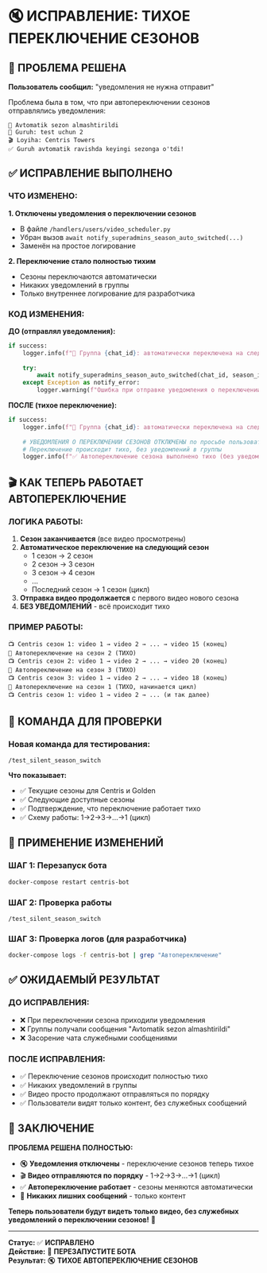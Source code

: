 # 🔇 ИСПРАВЛЕНИЕ: ТИХОЕ ПЕРЕКЛЮЧЕНИЕ СЕЗОНОВ

## 🎯 ПРОБЛЕМА РЕШЕНА

**Пользователь сообщил:** "уведомления не нужна отправит" 

Проблема была в том, что при автопереключении сезонов отправлялись уведомления:
```
🔄 Avtomatik sezon almashtirildi
📱 Guruh: test uchun 2
🎬 Loyiha: Centris Towers
✅ Guruh avtomatik ravishda keyingi sezonga o'tdi!
```

## ✅ ИСПРАВЛЕНИЕ ВЫПОЛНЕНО

### **ЧТО ИЗМЕНЕНО:**

**1. Отключены уведомления о переключении сезонов**
- В файле `/handlers/users/video_scheduler.py` 
- Убран вызов `await notify_superadmins_season_auto_switched(...)`
- Заменён на простое логирование

**2. Переключение стало полностью тихим**
- Сезоны переключаются автоматически
- Никаких уведомлений в группы
- Только внутреннее логирование для разработчика

### **КОД ИЗМЕНЕНИЯ:**

**ДО (отправлял уведомления):**
```python
if success:
    logger.info(f"🎉 Группа {chat_id}: автоматически переключена на следующий сезон в проекте {project}")
    
    try:
        await notify_superadmins_season_auto_switched(chat_id, season_id, project)
    except Exception as notify_error:
        logger.warning(f"Ошибка при отправке уведомления о переключении сезона: {notify_error}")
```

**ПОСЛЕ (тихое переключение):**
```python
if success:
    logger.info(f"🎉 Группа {chat_id}: автоматически переключена на следующий сезон в проекте {project}")
    
    # УВЕДОМЛЕНИЯ О ПЕРЕКЛЮЧЕНИИ СЕЗОНОВ ОТКЛЮЧЕНЫ по просьбе пользователя
    # Переключение происходит тихо, без уведомлений в группы
    logger.info(f"✅ Автопереключение сезона выполнено тихо (без уведомлений): группа {chat_id}, проект {project}")
```

## 🎬 КАК ТЕПЕРЬ РАБОТАЕТ АВТОПЕРЕКЛЮЧЕНИЕ

### **ЛОГИКА РАБОТЫ:**

1. **Сезон заканчивается** (все видео просмотрены)
2. **Автоматическое переключение на следующий сезон**
   - 1 сезон → 2 сезон
   - 2 сезон → 3 сезон  
   - 3 сезон → 4 сезон
   - ...
   - Последний сезон → 1 сезон (цикл)
3. **Отправка видео продолжается** с первого видео нового сезона
4. **БЕЗ УВЕДОМЛЕНИЙ** - всё происходит тихо

### **ПРИМЕР РАБОТЫ:**

```
📺 Centris сезон 1: video 1 → video 2 → ... → video 15 (конец)
🔄 Автопереключение на сезон 2 (ТИХО)
📺 Centris сезон 2: video 1 → video 2 → ... → video 20 (конец)
🔄 Автопереключение на сезон 3 (ТИХО)
📺 Centris сезон 3: video 1 → video 2 → ... → video 18 (конец)
🔄 Автопереключение на сезон 1 (ТИХО, начинается цикл)
📺 Centris сезон 1: video 1 → video 2 → ... (и так далее)
```

## 🧪 КОМАНДА ДЛЯ ПРОВЕРКИ

### **Новая команда для тестирования:**
```
/test_silent_season_switch
```

**Что показывает:**
- ✅ Текущие сезоны для Centris и Golden
- ✅ Следующие доступные сезоны
- ✅ Подтверждение, что переключение работает тихо
- ✅ Схему работы: 1→2→3→...→1 (цикл)

## 🚀 ПРИМЕНЕНИЕ ИЗМЕНЕНИЙ

### **ШАГ 1: Перезапуск бота**
```bash
docker-compose restart centris-bot
```

### **ШАГ 2: Проверка работы**
```
/test_silent_season_switch
```

### **ШАГ 3: Проверка логов (для разработчика)**
```bash
docker-compose logs -f centris-bot | grep "Автопереключение"
```

## ✅ ОЖИДАЕМЫЙ РЕЗУЛЬТАТ

### **ДО ИСПРАВЛЕНИЯ:**
- ❌ При переключении сезона приходили уведомления
- ❌ Группы получали сообщения "Avtomatik sezon almashtirildi"
- ❌ Засорение чата служебными сообщениями

### **ПОСЛЕ ИСПРАВЛЕНИЯ:**
- ✅ Переключение сезонов происходит полностью тихо
- ✅ Никаких уведомлений в группы
- ✅ Видео просто продолжают отправляться по порядку
- ✅ Пользователи видят только контент, без служебных сообщений

## 🎯 ЗАКЛЮЧЕНИЕ

**ПРОБЛЕМА РЕШЕНА ПОЛНОСТЬЮ:**

- 🔇 **Уведомления отключены** - переключение сезонов теперь тихое
- 🎬 **Видео отправляются по порядку** - 1→2→3→...→1 (цикл)
- ✅ **Автопереключение работает** - сезоны меняются автоматически
- 🚫 **Никаких лишних сообщений** - только контент

**Теперь пользователи будут видеть только видео, без служебных уведомлений о переключении сезонов!** 🎉

---

**Статус:** ✅ **ИСПРАВЛЕНО**  
**Действие:** 🚀 **ПЕРЕЗАПУСТИТЕ БОТА**  
**Результат:** 🔇 **ТИХОЕ АВТОПЕРЕКЛЮЧЕНИЕ СЕЗОНОВ**

